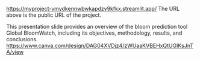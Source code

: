 https://myproject-vmydkennwbwkapdzy9kfkx.streamlit.app/ The URL above is the public URL of the project.

This presentation slide provides an overview of the bloom prediction tool Global BloomWatch, including its objectives, methodology, results, and conclusions.
https://www.canva.com/design/DAG04XVDjz4/zWUaaKVBEHxQtUGIKsJnTA/view

